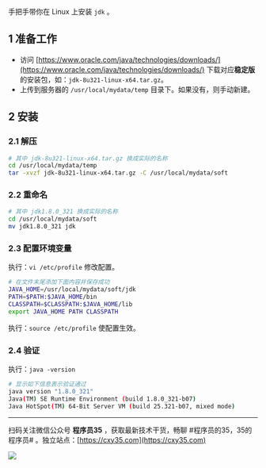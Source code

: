 手把手带你在 Linux 上安装 `jdk` 。
<!-- more -->

## 1 准备工作

- 访问 [https://www.oracle.com/java/technologies/downloads/](https://www.oracle.com/java/technologies/downloads/) 下载对应**稳定版**的安装包，如：`jdk-8u321-linux-x64.tar.gz`。
- 上传到服务器的 `/usr/local/mydata/temp` 目录下。如果没有，则手动新建。

## 2 安装

### 2.1 解压

```bash
# 其中 jdk-8u321-linux-x64.tar.gz 换成实际的名称
cd /usr/local/mydata/temp
tar -xvzf jdk-8u321-linux-x64.tar.gz -C /usr/local/mydata/soft
```

### 2.2 重命名

```bash
# 其中 jdk1.8.0_321 换成实际的名称
cd /usr/local/mydata/soft
mv jdk1.8.0_321 jdk
```

### 2.3 配置环境变量

执行：`vi /etc/profile` 修改配置。

```bash
# 在文件末尾添加下面内容并保存成功
JAVA_HOME=/usr/local/mydata/soft/jdk
PATH=$PATH:$JAVA_HOME/bin
CLASSPATH=$CLASSPATH:$JAVA_HOME/lib
export JAVA_HOME PATH CLASSPATH
```

执行：`source /etc/profile` 使配置生效。

### 2.4 验证

执行：`java -version`

```bash
# 显示如下信息表示验证通过
java version "1.8.0_321"
Java(TM) SE Runtime Environment (build 1.8.0_321-b07)
Java HotSpot(TM) 64-Bit Server VM (build 25.321-b07, mixed mode)
```


---

扫码关注微信公众号 **程序员35** ，获取最新技术干货，畅聊 #程序员的35，35的程序员# 。独立站点：[https://cxy35.com](https://cxy35.com)

![](https://oscimg.oschina.net/oscnet/up-285838b9c516db5bb1ba760f292f2346078.JPEG)